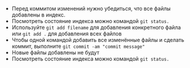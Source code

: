 * Перед коммитом изменений нужно убедиться, что все файлы добавлены в индекс.
* Посмотреть состояние индекса можно командой `git status.`
* Используйте `git add filename` для добавления конкретного файла или `git add .` для добавления всех файлов
* Чтобы одной командой добавить все изменённые файлы и сделать коммит, выполните `git commit -am "commit message"`
* Новые файлы добавлены не будут
* Посмотреть состояние индекса можно командой `git status.`
